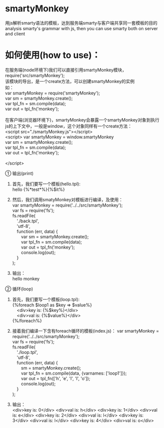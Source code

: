 # smartyMonkey
用js解析smarty语法的模板，达到服务端smarty与客户端共享同一套模板的目的<br/>
analysis smarty's grammar with js, then you can use smarty both on server and client

# 如何使用(how to use)：
在服务端(node环境下)我们可以直接引用smartyMonkey模块，require('src/smartyMonkey');<br/>
该模块的导出，是一个create方法，可以创建smartyMonkey的实例<br/>
如：<br/>
var smartyMonkey = require('smartyMonkey');<br/>
var sm = smartyMonkey.create();<br/>
var tpl_fn = sm.compile(data);<br/>
var out = tpl_fn('monkey');<br/>
<br/>
在客户端(浏览器环境下)，smartyMonkey会暴露一个smartyMonkey对象到执行js的上下文中，一般是window，这个对象同样有一个create方法：<br/>
&#60;script src=&#34;.&#47;smartyMonkey.js&#34;&#62;&#60;&#47;script&#62;<br/>
&#60;script&#62;
var smartyMonkey = window.smartyMonkey<br/>
var sm = smartyMonkey.create();<br/>
var tpl_fn = sm.compile(data);<br/>
var out = tpl_fn('monkey');<br/>
<br/>
&#60;&#47;script&#62;

① 输出(print)<br/>
1. 首先，我们要写一个模板(hello.tpl):<br/>
    hello {%\*test\*%}{%$it%}

2. 然后，我们调用smatyMonkey对模板进行编译，及使用：<br/>
var smartyMonkey = require('../../src/smartyMonkey');<br/>
var fs = require('fs');<br/>
fs.readFile(<br/>
&emsp;'./back.tpl',<br/>
&emsp;'utf-8',<br/>
&emsp;function (err, data) {<br/>
&emsp;&emsp;var sm = smartyMonkey.create();<br/>
&emsp;&emsp;var tpl_fn = sm.compile(data);<br/>
&emsp;&emsp;var out = tpl_fn('monkey');<br/>
&emsp;&emsp;console.log(out);<br/>
&emsp;}<br/>
);<br/>


3. 输出：<br/>
hello monkey

② 循环(loop)<br/>
1. 首先，我们要写一个模板(loop.tpl):<br/>
{%foreach $loop1 as $key => $value%}<br/>
&emsp;&lt;div&gt;key is: {%$key%}&lt;/div&gt;<br/>
&emsp;&lt;div&gt;val is: {%$value%}&lt;/div&gt;<br/>
{%/foreach%}<br/>

2. 接着我们编译一下含有foreach循环的模板(index.js)：
var smartyMonkey = require('../../src/smartyMonkey');<br/>
var fs = require('fs');<br/>
fs.readFile(<br/>
&emsp;'./loop.tpl',<br/>
&emsp;'utf-8',<br/>
&emsp;function (err, data) {<br/>
&emsp;&emsp;sm = smartyMonkey.create();<br/>
&emsp;&emsp;var tpl_fn = sm.compile(data, {varnames: ['loop1']});<br/>
&emsp;&emsp;var out = tpl_fn(['h', 'e', 'l', 'l', 'o']);<br/>
&emsp;&emsp;console.log(out);<br/>
&emsp;}<br/>
);<br/>

3. 输出：<br/>
&#60;div&#62;key is: 0&#60;&#47;div&#62; &#60;div&#62;val is: h&#60;&#47;div&#62; &#60;div&#62;key is: 1&#60;&#47;div&#62; &#60;div&#62;val is: e&#60;&#47;div&#62; &#60;div&#62;key is: 2&#60;&#47;div&#62; &#60;div&#62;val is: l&#60;&#47;div&#62; &#60;div&#62;key is: 3&#60;&#47;div&#62; &#60;div&#62;val is: l&#60;&#47;div&#62; &#60;div&#62;key is: 4&#60;&#47;div&#62; &#60;div&#62;val is: o&#60;&#47;div&#62;
